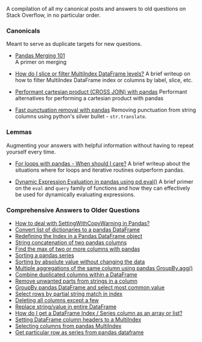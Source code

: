 A compilation of all my canonical posts and answers to old questions on Stack Overflow, in no particular order.


### Canonicals
Meant to serve as duplicate targets for new questions.

- [Pandas Merging 101](https://stackoverflow.com/questions/53645882/pandas-merging-101)        
A primer on merging

- [How do I slice or filter MultiIndex DataFrame levels?](https://stackoverflow.com/q/53927460/4909087)
A brief writeup on how to filter MultiIndex DataFrame index or columns by label, slice, etc.

- [Performant cartesian product (CROSS JOIN) with pandas](https://stackoverflow.com/questions/53699012/performant-cartesian-product-cross-join-with-pandas)
Performant alternatives for performing a cartesian product with pandas 

- [Fast punctuation removal with pandas](https://stackoverflow.com/q/50444346/4909087)
Removing punctuation from string columns using python's silver bullet - `str.translate`.

### Lemmas
Augmenting your answers with helpful information without having to repeat yourself every time.

- [For loops with pandas - When should I care?](https://stackoverflow.com/questions/54028199/for-loops-with-pandas-when-should-i-care)
A brief writeup about the situations where for loops and iterative routines outperform pandas.

- [Dynamic Expression Evaluation in pandas using pd.eval()](https://stackoverflow.com/q/53779986/4909087)
A brief primer on the `eval` and `query` family of functions and how they can effectively be used for dynamically evaluating expressions.

### Comprehensive Answers to Older Questions
- [How to deal with SettingWithCopyWarning in Pandas?](https://stackoverflow.com/questions/20625582/how-to-deal-with-settingwithcopywarning-in-pandas/53954986#53954986)
- [Convert list of dictionaries to a pandas DataFrame](https://stackoverflow.com/questions/20638006/convert-list-of-dictionaries-to-a-pandas-dataframe/53831756#53831756)
- [Redefining the Index in a Pandas DataFrame object](https://stackoverflow.com/questions/10457584/redefining-the-index-in-a-pandas-dataframe-object/54297213#54297213)
- [String concatenation of two pandas columns](https://stackoverflow.com/questions/11858472/string-concatenation-of-two-pandas-columns/54298586#54298586)
- [Find the max of two or more columns with pandas](https://stackoverflow.com/questions/12169170/find-the-max-of-two-or-more-columns-with-pandas/54299629#54299629)
- [Sorting a pandas series](https://stackoverflow.com/questions/12133075/sorting-a-pandas-series/54299881#54299881)
- [Sorting by absolute value without changing the data](https://stackoverflow.com/questions/30486263/sorting-by-absolute-value-without-changing-the-data/54299995#54299995)
- [Multiple aggregations of the same column using pandas GroupBy.agg()](https://stackoverflow.com/questions/12589481/multiple-aggregations-of-the-same-column-using-pandas-groupby-agg/54300159#54300159)
- [Combine duplicated columns within a DataFrame](https://stackoverflow.com/questions/13078751/combine-duplicated-columns-within-a-dataframe/54300430#54300430)
- [Remove unwanted parts from strings in a column](https://stackoverflow.com/questions/13682044/remove-unwanted-parts-from-strings-in-a-column/54302517#54302517)
- [GroupBy pandas DataFrame and select most common value](https://stackoverflow.com/questions/15222754/groupby-pandas-dataframe-and-select-most-common-value/54304691#54304691)
- [Select rows by partial string match in index](https://stackoverflow.com/questions/16617394/select-rows-by-partial-string-match-in-index/54314677#54314677)
- [Deleting all columns except a few](https://stackoverflow.com/questions/16616141/deleting-all-columns-except-a-few-python-pandas/54315757#54315757)
- [Replace string/value in entire DataFrame](https://stackoverflow.com/questions/17142304/replace-string-value-in-entire-dataframe/54322615#54322615)
- [How do I get a DataFrame Index / Series column as an array or list?](https://stackoverflow.com/questions/17241004/how-do-i-get-a-dataframe-index-series-column-as-an-array-or-list/54324513#54324513)
- [Setting DataFrame column headers to a MultiIndex](https://stackoverflow.com/questions/18262962/setting-dataframe-column-headers-to-a-multiindex/54335583#54335583)
- [Selecting columns from pandas MultiIndex](https://stackoverflow.com/questions/18470323/selecting-columns-from-pandas-multiindex/54337009#54337009)
- [Get particular row as series from pandas dataframe](https://stackoverflow.com/questions/19599578/get-particular-row-as-series-from-pandas-dataframe/54344511#54344511)
